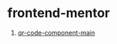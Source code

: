 # frontend-mentor

1. [qr-code-component-main](https://mshamir11.github.io/frontend-mentor/qr-code-component-main/index.html)

